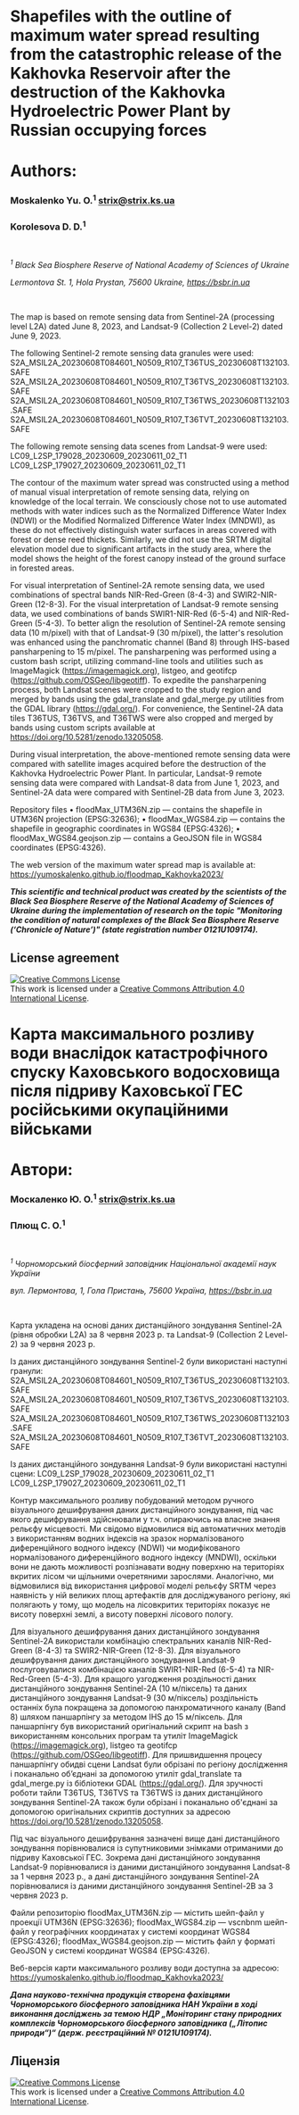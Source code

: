 # Shapefiles with the outline of maximum water spread resulting from the catastrophic release of the Kakhovka Reservoir after the destruction of the Kakhovka Hydroelectric Power Plant by Russian occupying forces

# Authors:

### Moskalenko Yu. O.<sup>1</sup> strix@strix.ks.ua

### Korolesova D. D.<sup>1</sup>
<br>

*<sup>1</sup> Black Sea Biosphere Reserve of National Academy of Sciences of Ukraine*

*Lermontova St. 1, Hola Prystan, 75600 Ukraine, https://bsbr.in.ua*

<br>


The map is based on remote sensing data from Sentinel-2A (processing level L2A) dated June 8, 2023, and Landsat-9 (Collection 2 Level-2) dated June 9, 2023.

The following Sentinel-2 remote sensing data granules were used: S2A_MSIL2A_20230608T084601_N0509_R107_T36TUS_20230608T132103.SAFE
S2A_MSIL2A_20230608T084601_N0509_R107_T36TVS_20230608T132103.SAFE
S2A_MSIL2A_20230608T084601_N0509_R107_T36TWS_20230608T132103.SAFE
S2A_MSIL2A_20230608T084601_N0509_R107_T36TVT_20230608T132103.SAFE

The following remote sensing data scenes from Landsat-9 were used:
LC09_L2SP_179028_20230609_20230611_02_T1
LC09_L2SP_179027_20230609_20230611_02_T1

The contour of the maximum water spread was constructed using a method of manual visual interpretation of remote sensing data, relying on knowledge of the local terrain. We consciously chose not to use automated methods with water indices such as the Normalized Difference Water Index (NDWI) or the Modified Normalized Difference Water Index (MNDWI), as these do not effectively distinguish water surfaces in areas covered with forest or dense reed thickets. Similarly, we did not use the SRTM digital elevation model due to significant artifacts in the study area, where the model shows the height of the forest canopy instead of the ground surface in forested areas.

For visual interpretation of Sentinel-2A remote sensing data, we used combinations of spectral bands NIR-Red-Green (8-4-3) and SWIR2-NIR-Green (12-8-3). For the visual interpretation of Landsat-9 remote sensing data, we used combinations of bands SWIR1-NIR-Red (6-5-4) and NIR-Red-Green (5-4-3). To better align the resolution of Sentinel-2A remote sensing data (10 m/pixel) with that of Landsat-9 (30 m/pixel), the latter's resolution was enhanced using the panchromatic channel (Band 8) through IHS-based pansharpening to 15 m/pixel. The pansharpening was performed using a custom bash script, utilizing command-line tools and utilities such as ImageMagick (https://imagemagick.org), listgeo, and geotifcp (https://github.com/OSGeo/libgeotiff). To expedite the pansharpening process, both Landsat scenes were cropped to the study region and merged by bands using the gdal_translate and gdal_merge.py utilities from the GDAL library (https://gdal.org/). For convenience, the Sentinel-2A data tiles T36TUS, T36TVS, and T36TWS were also cropped and merged by bands using custom scripts available at https://doi.org/10.5281/zenodo.13205058.

During visual interpretation, the above-mentioned remote sensing data were compared with satellite images acquired before the destruction of the Kakhovka Hydroelectric Power Plant. In particular, Landsat-9 remote sensing data were compared with Landsat-8 data from June 1, 2023, and Sentinel-2A data were compared with Sentinel-2B data from June 3, 2023.

Repository files
• floodMax_UTM36N.zip — contains the shapefile in UTM36N projection (EPSG:32636);
• floodMax_WGS84.zip — contains the shapefile in geographic coordinates in WGS84 (EPSG:4326);
• floodMax_WGS84.geojson.zip — contains a GeoJSON file in WGS84 coordinates (EPSG:4326).

The web version of the maximum water spread map is available at: https://yumoskalenko.github.io/floodmap_Kakhovka2023/


***This scientific and technical product was created by the scientists of the Black Sea Biosphere Reserve of the National Academy of Sciences of Ukraine during the implementation of research on the topic "Monitoring the condition of natural complexes of the Black Sea Biosphere Reserve (‘Chronicle of Nature’)" (state registration number 0121U109174).***

## License agreement

<a rel="license" href="http://creativecommons.org/licenses/by/4.0/"><img alt="Creative Commons License" style="border-width:0" src="https://i.creativecommons.org/l/by/4.0/88x31.png" /></a><br />This work is licensed under a <a rel="license" href="http://creativecommons.org/licenses/by/4.0/">Creative Commons Attribution 4.0 International License</a>.

# Карта максимального розливу води внаслідок катастрофічного спуску Каховського водосховища після підриву Каховської ГЕС російськими окупаційними військами


# Автори:

### Москаленко Ю. О.<sup>1</sup> strix@strix.ks.ua

### Плющ С. О.<sup>1</sup>
<br>

*<sup>1</sup> Чорноморський біосферний заповідник Національної академії наук України*

*вул. Лермонтова, 1, Гола Пристань, 75600 Україна, https://bsbr.in.ua*

<br>


Карта укладена на основі даних дистанційного зондування Sentinel-2A (рівня обробки L2A) за 8 червня 2023 р. та Landsat-9 (Collection 2 Level-2) за 9 червня 2023 р.

Із даних дистанційного зондування Sentinel-2 були використані наступні гранули:
S2A_MSIL2A_20230608T084601_N0509_R107_T36TUS_20230608T132103.SAFE
S2A_MSIL2A_20230608T084601_N0509_R107_T36TVS_20230608T132103.SAFE
S2A_MSIL2A_20230608T084601_N0509_R107_T36TWS_20230608T132103.SAFE
S2A_MSIL2A_20230608T084601_N0509_R107_T36TVT_20230608T132103.SAFE

Із даних дистанційного зондування Landsat-9 були використані наступні сцени:
LC09_L2SP_179028_20230609_20230611_02_T1
LC09_L2SP_179027_20230609_20230611_02_T1

Контур максимального розливу побудований методом ручного візуального дешифрування даних дистанційного зондування, під час якого дешифрування здійснювали у т.ч. опираючись на власне знання рельєфу місцевості. Ми свідомо відмовилися від автоматичних методів з використанням водних індексів на зразок нормалізованого диференційного водного індексу (NDWI) чи модифікованого нормалізованого диференційного водного індексу (MNDWI), оскільки вони не дають можливості розпізнавати водну поверхню на територіях вкритих лісом чи щільними очеретяними зарослями. Аналогічно, ми відмовилися від використання цифрової моделі рельєфу SRTM через наявність у ній великих площ артефактів для досліджуваного регіону, які полягають у тому, що модель на лісовкритих територіях показує не висоту поверхні землі, а висоту поверхні лісового пологу.

Для візуального дешифрування даних дистанційного зондування Sentinel-2A використали комбінацію спектральних каналів NIR-Red-Green (8-4-3) та SWIR2-NIR-Green (12-8-3). Для візуального дешифрування даних дистанційного зондування Landsat-9 послуговувалися комбінацією каналів SWIR1-NIR-Red (6-5-4) та NIR-Red-Green (5-4-3). Для кращого узгодження роздільності даних дистанційного зондування Sentinel-2A (10 м/піксель) та даних дистанційного зондування Landsat-9 (30 м/піксель) роздільність останніх була покращена за допомогою  панхроматичного каналу (Band 8) шляхом паншарпінгу за методом IHS до 15 м/піксель. Для паншарпінгу був використаний оригінальний скрипт на bash з використанням консольних програм та утиліт ImageMagick (https://imagemagick.org), listgeo та geotifcp (https://github.com/OSGeo/libgeotiff). Для пришвидшення процесу паншарпінгу обидві сцени Landsat були обрізані по регіону дослідження і поканально обʼєднані за допомогою утиліт gdal_translate та gdal_merge.py із бібліотеки GDAL (https://gdal.org/). Для зручності роботи тайли T36TUS, T36TVS та T36TWS із даних дистанційного зондування Sentinel-2A також були обрізані і поканально об'єднані за допомогою оригінальних скриптів доступних за адресою https://doi.org/10.5281/zenodo.13205058.

Під час візуального дешифрування зазначені вище дані дистанційного зондування порівнювалися із супутниковими знімками отриманими до підриву Каховської ГЕС. Зокрема дані дистанційного зондування Landsat-9 порівнювалися із даними дистанційного зондування Landsat-8 за 1 червня 2023 р., а дані дистанційного зондування Sentinel-2A порівнювалися із даними дистанційного зондування Sentinel-2B за 3 червня 2023 р.

Файли репозиторію
floodMax_UTM36N.zip — містить шейп-файл у проекції UTM36N (EPSG:32636);
floodMax_WGS84.zip — vscnbnm шейп-файл у географічних координатах у системі координат WGS84 (EPSG:4326);
floodMax_WGS84.geojson.zip — містить файл у форматі GeoJSON у системі координат WGS84 (EPSG:4326).

Веб-версія карти максимального розливу води доступна за адресою: https://yumoskalenko.github.io/floodmap_Kakhovka2023/

***Дана науково-технічна продукція створена фахівцями Чорноморського біосферного заповідника НАН України в ході виконання досліджень за темою  НДР „Моніторинг стану природних комплексів Чорноморського біосферного заповідника („Літопис природи“)“ (держ. реєстраційний № 0121U109174).***

## Ліцензія

<a rel="license" href="http://creativecommons.org/licenses/by/4.0/"><img alt="Creative Commons License" style="border-width:0" src="https://i.creativecommons.org/l/by/4.0/88x31.png" /></a><br />This work is licensed under a <a rel="license" href="http://creativecommons.org/licenses/by/4.0/">Creative Commons Attribution 4.0 International License</a>.
